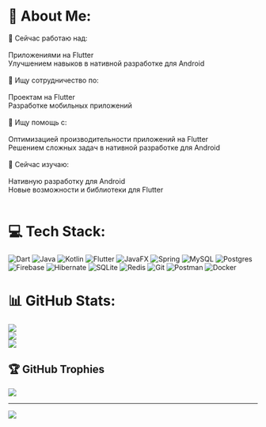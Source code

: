 # 💫 About Me:
🔭 Сейчас работаю над:<br><br>    Приложениями на Flutter<br>    Улучшением навыков в нативной разработке для Android<br><br>👯 Ищу сотрудничество по:<br><br>    Проектам на Flutter<br>    Разработке мобильных приложений<br><br>🤝 Ищу помощь с:<br><br>    Оптимизацией производительности приложений на Flutter<br>    Решением сложных задач в нативной разработке для Android<br><br>🌱 Сейчас изучаю:<br><br>    Нативную разработку для Android<br>    Новые возможности и библиотеки для Flutter<br><br>


# 💻 Tech Stack:
![Dart](https://img.shields.io/badge/dart-%230175C2.svg?style=for-the-badge&logo=dart&logoColor=white) ![Java](https://img.shields.io/badge/java-%23ED8B00.svg?style=for-the-badge&logo=openjdk&logoColor=white) ![Kotlin](https://img.shields.io/badge/kotlin-%237F52FF.svg?style=for-the-badge&logo=kotlin&logoColor=white) ![Flutter](https://img.shields.io/badge/Flutter-%2302569B.svg?style=for-the-badge&logo=Flutter&logoColor=white) ![JavaFX](https://img.shields.io/badge/javafx-%23FF0000.svg?style=for-the-badge&logo=javafx&logoColor=white) ![Spring](https://img.shields.io/badge/spring-%236DB33F.svg?style=for-the-badge&logo=spring&logoColor=white) ![MySQL](https://img.shields.io/badge/mysql-4479A1.svg?style=for-the-badge&logo=mysql&logoColor=white) ![Postgres](https://img.shields.io/badge/postgres-%23316192.svg?style=for-the-badge&logo=postgresql&logoColor=white) ![Firebase](https://img.shields.io/badge/firebase-a08021?style=for-the-badge&logo=firebase&logoColor=ffcd34) ![Hibernate](https://img.shields.io/badge/Hibernate-59666C?style=for-the-badge&logo=Hibernate&logoColor=white) ![SQLite](https://img.shields.io/badge/sqlite-%2307405e.svg?style=for-the-badge&logo=sqlite&logoColor=white) ![Redis](https://img.shields.io/badge/redis-%23DD0031.svg?style=for-the-badge&logo=redis&logoColor=white) ![Git](https://img.shields.io/badge/git-%23F05033.svg?style=for-the-badge&logo=git&logoColor=white) ![Postman](https://img.shields.io/badge/Postman-FF6C37?style=for-the-badge&logo=postman&logoColor=white) ![Docker](https://img.shields.io/badge/docker-%230db7ed.svg?style=for-the-badge&logo=docker&logoColor=white)
# 📊 GitHub Stats:
![](https://github-readme-stats.vercel.app/api?username=ParvizUmarov&theme=aura&hide_border=false&include_all_commits=false&count_private=false)<br/>
![](https://github-readme-streak-stats.herokuapp.com/?user=ParvizUmarov&theme=aura&hide_border=false)<br/>
![](https://github-readme-stats.vercel.app/api/top-langs/?username=ParvizUmarov&theme=aura&hide_border=false&include_all_commits=false&count_private=false&layout=compact)

## 🏆 GitHub Trophies
![](https://github-profile-trophy.vercel.app/?username=ParvizUmarov&theme=highcontrast&no-frame=false&no-bg=true&margin-w=4)

---
[![](https://visitcount.itsvg.in/api?id=ParvizUmarov&icon=0&color=6)](https://visitcount.itsvg.in)

<!-- Proudly created with GPRM ( https://gprm.itsvg.in ) -->
